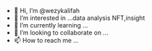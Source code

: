 - 👋 Hi, I’m @wezykalifah
- 👀 I’m interested in ...data analysis NFT,insight 
- 🌱 I’m currently learning ...
- 💞️ I’m looking to collaborate on ...
- 📫 How to reach me ...

<!---
wezykalifah/wezykalifah is a ✨ special ✨ repository because its `README.md` (this file) appears on your GitHub profile.
You can click the Preview link to take a look at your changes.
--->
